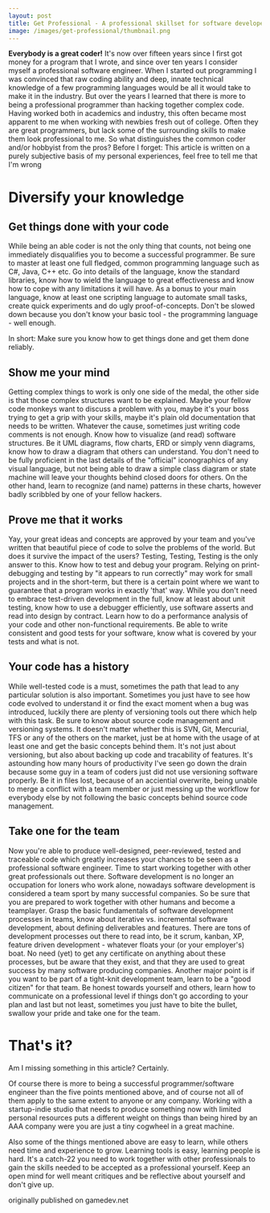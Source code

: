 ```yaml
---
layout: post
title: Get Professional - A professional skillset for software developers
image: /images/get-professional/thumbnail.png
---
```



**Everybody is a great coder!** It's now over fifteen years since I first got money for a program that I wrote, and since over ten years I consider myself a professional software engineer. When I started out programming I was convinced that raw coding ability and deep, innate technical knowledge of a few programming languages would be all it would take to make it in the industry. But over the years I learned that there is more to being a professional programmer than hacking together complex code. Having worked both in academics and industry, this often became most apparent to me when working with newbies fresh out of college. Often they are great programmers, but lack some of the surrounding skills to make them look professional to me. So what distinguishes the common coder and/or hobbyist from the pros? Before I forget: This article is written on a purely subjective basis of my personal experiences, feel free to tell me that I'm wrong

# Diversify your knowledge

## Get things done with your code


While being an able coder is not the only thing that counts, not being one immediately disqualifies you to become a successful programmer. Be sure to master at least one full fledged, common programming language such as C#, Java, C++ etc. Go into details of the language, know the standard libraries, know how to wield the language to great effectiveness and know how to cope with any limitations it will have. As a bonus to your main language, know at least one scripting language to automate small tasks, create quick experiments and do ugly proof-of-concepts. Don't be slowed down because you don't know your basic tool - the programming language - well enough.


In short: Make sure you know how to get things done and get them done reliably.

## Show me your mind

Getting complex things to work is only one side of the medal, the other side is that those complex structures want to be explained. Maybe your fellow code monkeys want to discuss a problem with you, maybe it's your boss trying to get a grip with your skills, maybe it's plain old documentation that needs to be written. Whatever the cause, sometimes just writing code comments is not enough. Know how to visualize (and read) software structures. Be it UML diagrams, flow charts, ERD or simply venn diagrams, know how to draw a diagram that others can understand. You don't need to be fully proficient in the last details of the "official" iconographics of any visual language, but not being able to draw a simple class diagram or state machine will leave your thoughts behind closed doors for others. On the other hand, learn to recognize (and name) patterns in these charts, however badly scribbled by one of your fellow hackers.

## Prove me that it works

Yay, your great ideas and concepts are approved by your team and you've written that beautiful piece of code to solve the problems of the world. But does it survive the impact of the users? Testing, Testing, Testing is the only answer to this. Know how to test and debug your program. Relying on print-debugging and testing by "it appears to run correctly" may work for small projects and in the short-term, but there is a certain point where we want to guarantee that a program works in exactly 'that' way. While you don't need to embrace test-driven development in the full, know at least about unit testing, know how to use a debugger efficiently, use software asserts and read into design by contract. Learn how to do a performance analysis of your code and other non-functional requirements. Be able to write consistent and good tests for your software, know what is covered by your tests and what is not.


## Your code has a history


While well-tested code is a must, sometimes the path that lead to any particular solution is also important. Sometimes you just have to see how code evolved to understand it or find the exact moment when a bug was introduced, luckily there are plenty of versioning tools out there which help with this task. Be sure to know about source code management and versioning systems. It doesn't matter whether this is SVN, Git, Mercurial, TFS or any of the others on the market, just be at home with the usage of at least one and get the basic concepts behind them. It's not just about versioning, but also about backing up code and tracability of features. It's astounding how many hours of productivity I've seen go down the drain because some guy in a team of coders just did not use versioning software properly. Be it in files lost, because of an acciential overwrite, being unable to merge a conflict with a team member or just messing up the workflow for everybody else by not following the basic concepts behind source code management.


## Take one for the team


Now you're able to produce well-designed, peer-reviewed, tested and traceable code which greatly increases your chances to be seen as a professional software engineer. Time to start working together with other great professionals out there. Software development is no longer an occupation for loners who work alone, nowadays software development is considered a team sport by many successful companies. So be sure that you are prepared to work together with other humans and become a teamplayer. Grasp the basic fundamentals of software development processes in teams, know about iterative vs. incremental software development, about defining deliverables and features. There are tons of development processes out there to read into, be it scrum, kanban, XP, feature driven development - whatever floats your (or your employer's) boat. No need (yet) to get any certificate on anything about these processes, but be aware that they exist, and that they are used to great success by many software producing companies. Another major point is if you want to be part of a tight-knit development team, learn to be a "good citizen" for that team. Be honest towards yourself and others, learn how to communicate on a professional level if things don't go according to your plan and last but not least, sometimes you just have to bite the bullet, swallow your pride and take one for the team.


# That's it?


Am I missing something in this article? Certainly.


Of course there is more to being a successful programmer/software engineer than the five points mentioned above, and of course not all of them apply to the same extent to anyone or any company. Working with a startup-indie studio that needs to produce something now with limited personal resources puts a different weight on things than being hired by an AAA company were you are just a tiny cogwheel in a great machine.


Also some of the things mentioned above are easy to learn, while others need time and experience to grow. Learning tools is easy, learning people is hard. It's a catch-22 you need to work together with other professionals to gain the skills needed to be accepted as a professional yourself. Keep an open mind for well meant critiques and be reflective about yourself and don't give up.


originally published on gamedev.net 
